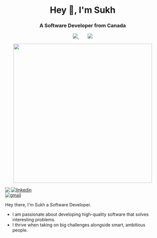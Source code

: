 <h1 align="center">Hey 👋, I'm Sukh</h1>
<h3 align="center">A Software Developer from Canada</h3>

<p align='center' width='450px'>
  <a href="https://www.linkedin.com/in/sukhjot-sekhon/">
    <img src="https://img.shields.io/badge/-Sukh-black?style=for-the-badge&logo=Linkedin" />
  </a>&nbsp;&nbsp;&nbsp;&nbsp;&nbsp;&nbsp;
  <a href="mailto:sukhjot.sekhon@ucalgary.ca">
    <img src="https://img.shields.io/badge/-Say%20Hi!-black?style=for-the-badge&logo=gmail" />
  </a>
  
</p>

<p align='center'>
  <a href="#"><img src="https://github-readme-stats.vercel.app/api?username=sukhjot-sekhon&show_icons=true&theme=radical" width="450"></a>
</p>


<img align="left" src="https://user-images.githubusercontent.com/50682117/111104991-83fbee80-8517-11eb-8948-cffde8b5c689.png">

[![linkedin](https://img.shields.io/badge/-Sukh-black?style=for-the-badge&logo=Linkedin)](https://www.linkedin.com/in/sukhjot-sekhon/)  
[![gmail](https://img.shields.io/badge/-Say%20Hi!-black?style=for-the-badge&logo=gmail)](sukhjot.sekhon@ucalgary.ca)

Hey there, I'm Sukh a Software Developer.
- I am passionate about developing high-quality software that solves interesting problems.
- I thrive when taking on big challenges alongside smart, ambitious people.


